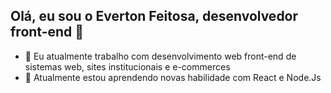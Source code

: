## Olá, eu sou o Everton Feitosa, desenvolvedor front-end 👋
- 🔭 Eu atualmente trabalho com desenvolvimento web front-end de sistemas web, sites institucionais e e-commerces
- 🌱 Atualmente estou aprendendo novas habilidade com React e Node.Js

